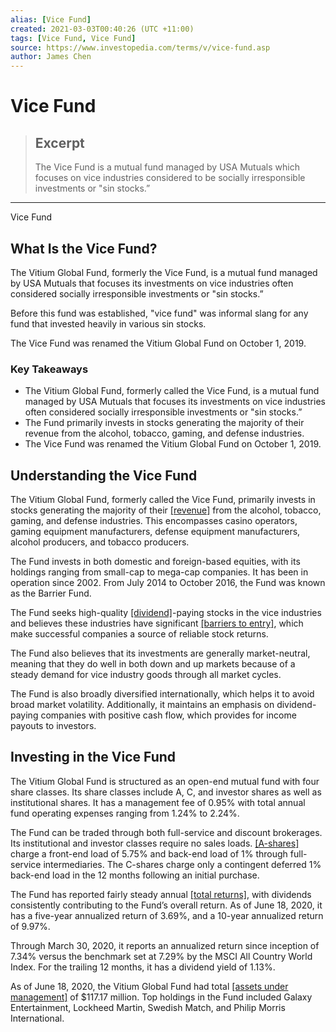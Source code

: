 ```yaml
---
alias: [Vice Fund]
created: 2021-03-03T00:40:26 (UTC +11:00)
tags: [Vice Fund, Vice Fund]
source: https://www.investopedia.com/terms/v/vice-fund.asp
author: James Chen
---
```


# Vice Fund

> ## Excerpt
> The Vice Fund is a mutual fund managed by USA Mutuals which focuses on vice industries considered to be socially irresponsible investments or "sin stocks.”

---

Vice Fund
## What Is the Vice Fund?

The Vitium Global Fund, formerly the Vice Fund, is a mutual fund managed by USA Mutuals that focuses its investments on vice industries often considered socially irresponsible investments or "sin stocks.”

Before this fund was established, "vice fund" was informal slang for any fund that invested heavily in various sin stocks.

The Vice Fund was renamed the Vitium Global Fund on October 1, 2019.

### Key Takeaways

-   The Vitium Global Fund, formerly called the Vice Fund, is a mutual fund managed by USA Mutuals that focuses its investments on vice industries often considered socially irresponsible investments or "sin stocks.”
-   The Fund primarily invests in stocks generating the majority of their revenue from the alcohol, tobacco, gaming, and defense industries. 
-   The Vice Fund was renamed the Vitium Global Fund on October 1, 2019.

## Understanding the Vice Fund

The Vitium Global Fund, formerly called the Vice Fund, primarily invests in stocks generating the majority of their [[revenue]](https://www.investopedia.com/terms/r/revenue.asp) from the alcohol, tobacco, gaming, and defense industries. This encompasses casino operators, gaming equipment manufacturers, defense equipment manufacturers, alcohol producers, and tobacco producers.

The Fund invests in both domestic and foreign-based equities, with its holdings ranging from small-cap to mega-cap companies. It has been in operation since 2002. From July 2014 to October 2016, the Fund was known as the Barrier Fund.

The Fund seeks high-quality [[dividend]](https://www.investopedia.com/terms/d/dividend.asp)\-paying stocks in the vice industries and believes these industries have significant [[barriers to entry]](https://www.investopedia.com/terms/b/barrierstoentry.asp), which make successful companies a source of reliable stock returns.

The Fund also believes that its investments are generally market-neutral, meaning that they do well in both down and up markets because of a steady demand for vice industry goods through all market cycles.

The Fund is also broadly diversified internationally, which helps it to avoid broad market volatility. Additionally, it maintains an emphasis on dividend-paying companies with positive cash flow, which provides for income payouts to investors.

## Investing in the Vice Fund

The Vitium Global Fund is structured as an open-end mutual fund with four share classes. Its share classes include A, C, and investor shares as well as institutional shares. It has a management fee of 0.95% with total annual fund operating expenses ranging from 1.24% to 2.24%.

The Fund can be traded through both full-service and discount brokerages. Its institutional and investor classes require no sales loads. [[A-shares]](https://www.investopedia.com/terms/a/ashare.asp) charge a front-end load of 5.75% and back-end load of 1% through full-service intermediaries. The C-shares charge only a contingent deferred 1% back-end load in the 12 months following an initial purchase.

The Fund has reported fairly steady annual [[total returns]](https://www.investopedia.com/terms/t/totalreturn.asp), with dividends consistently contributing to the Fund’s overall return. As of June 18, 2020, it has a five-year annualized return of 3.69%, and a 10-year annualized return of 9.97%.

Through March 30, 2020, it reports an annualized return since inception of 7.34% versus the benchmark set at 7.29% by the MSCI All Country World Index. For the trailing 12 months, it has a dividend yield of 1.13%.

As of June 18, 2020, the Vitium Global Fund had total [[assets under management]](https://www.investopedia.com/terms/a/aum.asp) of $117.17 million. Top holdings in the Fund included Galaxy Entertainment, Lockheed Martin, Swedish Match, and Philip Morris International.
